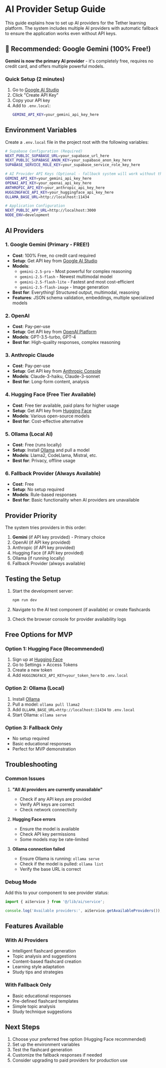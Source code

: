 # AI Provider Setup Guide

This guide explains how to set up AI providers for the Tether learning platform. The system includes multiple AI providers with automatic fallback to ensure the application works even without API keys.

## 🎉 Recommended: Google Gemini (100% Free!)

**Gemini is now the primary AI provider** - it's completely free, requires no credit card, and offers multiple powerful models.

### Quick Setup (2 minutes)
1. Go to [Google AI Studio](https://aistudio.google.com/app/apikey)
2. Click "Create API Key"
3. Copy your API key
4. Add to `.env.local`:
   ```bash
   GEMINI_API_KEY=your_gemini_api_key_here
   ```

## Environment Variables

Create a `.env.local` file in the project root with the following variables:

```bash
# Supabase Configuration (Required)
NEXT_PUBLIC_SUPABASE_URL=your_supabase_url_here
NEXT_PUBLIC_SUPABASE_ANON_KEY=your_supabase_anon_key_here
SUPABASE_SERVICE_ROLE_KEY=your_supabase_service_role_key_here

# AI Provider API Keys (Optional - fallback system will work without these)
GEMINI_API_KEY=your_gemini_api_key_here
OPENAI_API_KEY=your_openai_api_key_here
ANTHROPIC_API_KEY=your_anthropic_api_key_here
HUGGINGFACE_API_KEY=your_huggingface_api_key_here
OLLAMA_BASE_URL=http://localhost:11434

# Application Configuration
NEXT_PUBLIC_APP_URL=http://localhost:3000
NODE_ENV=development
```

## AI Providers

### 1. Google Gemini (Primary - FREE!)
- **Cost**: 100% Free, no credit card required
- **Setup**: Get API key from [Google AI Studio](https://aistudio.google.com/app/apikey)
- **Models**: 
  - `gemini-2.5-pro` - Most powerful for complex reasoning
  - `gemini-2.5-flash` - Newest multimodal model
  - `gemini-2.5-flash-lite` - Fastest and most cost-efficient
  - `gemini-2.5-flash-image` - Image generation
- **Best for**: Everything! Structured output, multimodal, reasoning
- **Features**: JSON schema validation, embeddings, multiple specialized models

### 2. OpenAI
- **Cost**: Pay-per-use
- **Setup**: Get API key from [OpenAI Platform](https://platform.openai.com/)
- **Models**: GPT-3.5-turbo, GPT-4
- **Best for**: High-quality responses, complex reasoning

### 3. Anthropic Claude
- **Cost**: Pay-per-use
- **Setup**: Get API key from [Anthropic Console](https://console.anthropic.com/)
- **Models**: Claude-3-haiku, Claude-3-sonnet
- **Best for**: Long-form content, analysis

### 4. Hugging Face (Free Tier Available)
- **Cost**: Free tier available, paid plans for higher usage
- **Setup**: Get API key from [Hugging Face](https://huggingface.co/settings/tokens)
- **Models**: Various open-source models
- **Best for**: Cost-effective alternative

### 5. Ollama (Local AI)
- **Cost**: Free (runs locally)
- **Setup**: Install [Ollama](https://ollama.ai/) and pull a model
- **Models**: Llama2, CodeLlama, Mistral, etc.
- **Best for**: Privacy, offline usage

### 6. Fallback Provider (Always Available)
- **Cost**: Free
- **Setup**: No setup required
- **Models**: Rule-based responses
- **Best for**: Basic functionality when AI providers are unavailable

## Provider Priority

The system tries providers in this order:
1. **Gemini** (if API key provided) - Primary choice
2. OpenAI (if API key provided)
3. Anthropic (if API key provided)
4. Hugging Face (if API key provided)
5. Ollama (if running locally)
6. Fallback Provider (always available)

## Testing the Setup

1. Start the development server:
   ```bash
   npm run dev
   ```

2. Navigate to the AI test component (if available) or create flashcards

3. Check the browser console for provider availability logs

## Free Options for MVP

### Option 1: Hugging Face (Recommended)
1. Sign up at [Hugging Face](https://huggingface.co/)
2. Go to Settings > Access Tokens
3. Create a new token
4. Add `HUGGINGFACE_API_KEY=your_token_here` to `.env.local`

### Option 2: Ollama (Local)
1. Install [Ollama](https://ollama.ai/)
2. Pull a model: `ollama pull llama2`
3. Add `OLLAMA_BASE_URL=http://localhost:11434` to `.env.local`
4. Start Ollama: `ollama serve`

### Option 3: Fallback Only
- No setup required
- Basic educational responses
- Perfect for MVP demonstration

## Troubleshooting

### Common Issues

1. **"All AI providers are currently unavailable"**
   - Check if any API keys are provided
   - Verify API keys are correct
   - Check network connectivity

2. **Hugging Face errors**
   - Ensure the model is available
   - Check API key permissions
   - Some models may be rate-limited

3. **Ollama connection failed**
   - Ensure Ollama is running: `ollama serve`
   - Check if the model is pulled: `ollama list`
   - Verify the base URL is correct

### Debug Mode

Add this to your component to see provider status:
```typescript
import { aiService } from '@/lib/ai/service';

console.log('Available providers:', aiService.getAvailableProviders());
```

## Features Available

### With AI Providers
- Intelligent flashcard generation
- Topic analysis and suggestions
- Content-based flashcard creation
- Learning style adaptation
- Study tips and strategies

### With Fallback Only
- Basic educational responses
- Pre-defined flashcard templates
- Simple topic analysis
- Study technique suggestions

## Next Steps

1. Choose your preferred free option (Hugging Face recommended)
2. Set up the environment variables
3. Test the flashcard generation
4. Customize the fallback responses if needed
5. Consider upgrading to paid providers for production use
